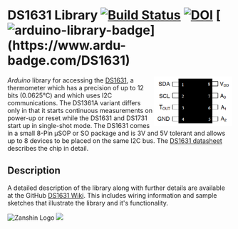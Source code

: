 # DS1631 Library [![Build Status](https://travis-ci.org/SV-Zanshin/DS1631.svg?branch=master)](https://travis-ci.org/SV-Zanshin/DS1631) [![DOI](https://www.zenodo.org/badge/100991559.svg)](https://www.zenodo.org/badge/latestdoi/100991559) [![arduino-library-badge](https://www.ardu-badge.com/badge/DS1631.svg?)](https://www.ardu-badge.com/DS1631)
<img src="https://github.com/SV-Zanshin/DS1631/blob/master/Images/DS1631.png" width="175" align="right"/> *Arduino* library for accessing the [DS1631](https://www.maximintegrated.com/en/products/analog/sensors-and-sensor-interface/DS1631.html), a thermometer which has a precision of up to 12 bits (0.0625°C) and which uses I2C communications. The DS1361A variant differs only in that it starts continuous measurements on power-up or reset while the DS1631 and DS1731 start up in single-shot mode. The DS1631 comes in a small 8-Pin µSOP or SO package and is 3V and 5V tolerant and allows up to 8 devices to be placed on the same I2C bus. The [DS1631 datasheet](https://datasheets.maximintegrated.com/en/ds/DS1631-DS1731.pdf) describes the chip in detail.

## Description
A detailed description of the library along with further details are available at the GitHub [DS1631 Wiki](https://github.com/SV-Zanshin/DS1631/wiki). This includes wiring information and sample sketches that illustrate the library and it's functionality.

![Zanshin Logo](https://www.sv-zanshin.com/r/images/site/gif/zanshinkanjitiny.gif) <img src="https://www.sv-zanshin.com/r/images/site/gif/zanshintext.gif" width="75"/>
